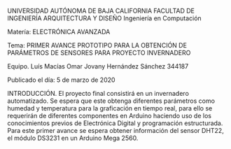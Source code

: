 UNIVERSIDAD AUTÓNOMA DE BAJA CALIFORNIA FACULTAD DE INGENIERÍA ARQUITECTURA Y DISEÑO
Ingeniería en Computación

Matería: ELECTRÓNICA AVANZADA

Tema: PRIMER AVANCE PROTOTIPO PARA LA OBTENCIÓN DE PARÁMETROS DE SENSORES PARA PROYECTO INVERNADERO 

Equipo.
Luís Macías
Omar Jovany Hernández Sánchez
344187


Publicado el día: 5 de marzo de 2020

INTRODUCCIÓN.
El proyecto final consistirá en un invernadero automatizado. Se espera que este obtenga diferentes parámetros como humedad y temperatura para la graficación en tiempo real, para ello se requerirán de diferentes componentes en Arduino haciendo uso de los conocimientos previos de Electrónica Digital y programación estructurada. Para este primer avance se espera obtener información del sensor DHT22, el módulo DS3231 en un Arduino Mega 2560.

